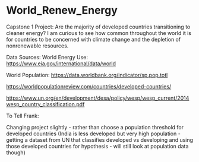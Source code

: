 # World_Renew_Energy
Capstone 1 Project: Are the majority of developed countries transitioning to cleaner energy?
I am curious to see how common throughout the world it is for countries to be concerned with climate change and the depletion of nonrenewable resources.

Data Sources: 
World Energy Use:
​https://www.eia.gov/international/data/world

World Population:
https://data.worldbank.org/indicator/sp.pop.totl

https://worldpopulationreview.com/countries/developed-countries/

https://www.un.org/en/development/desa/policy/wesp/wesp_current/2014wesp_country_classification.pdf

To Tell Frank:

Changing project slightly - rather than choose a population threshold for developed countries (India is less developed but very high population - getting a dataset from UN that classifies developed vs developing and using those developed countries for hypothesis - will still look at population data though)